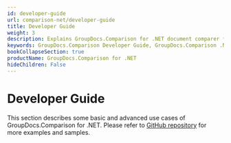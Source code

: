 ```yaml
---
id: developer-guide
url: comparison-net/developer-guide
title: Developer Guide
weight: 3
description: Explains GroupDocs.Comparison for .NET document comparer features and shows how to compare PDF, Word, Excel, PowerPoint documents inside your .NET applications
keywords: GroupDocs.Comparison Developer Guide, GroupDocs.Comparison .NET Developer Guide, GroupDocs.Comparison Developer Guide C#, Using GroupDocs.Comparison for .NET, GroupDocs.Comparison for .NET use cases
bookCollapseSection: true
productName: GroupDocs.Comparison for .NET
hideChildren: False
---
```


# Developer Guide


This section describes some basic and advanced use cases of GroupDocs.Comparison for .NET. Please refer to [GitHub repository](https://github.com/groupdocs-comparison/GroupDocs.Comparison-for-.NET) for more examples and samples.

